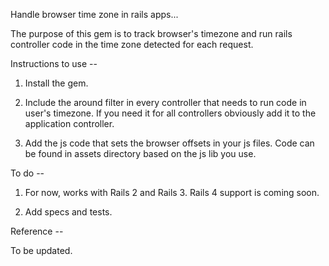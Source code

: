 
Handle browser time zone in rails apps...

The purpose of this gem is to track browser's timezone and run rails controller code in the time zone
detected for each request.

Instructions to use --

1. Install the gem.

2. Include the around filter in every controller that needs to run code in user's timezone. If you need it for all controllers obviously add it to the application controller.

3. Add the js code that sets the browser offsets in your js files. Code can be found in assets directory based on the js lib you use.

To do --

1. For now, works with Rails 2 and Rails 3. Rails 4 support is coming soon.

2. Add specs and tests.

Reference --

To be updated.

